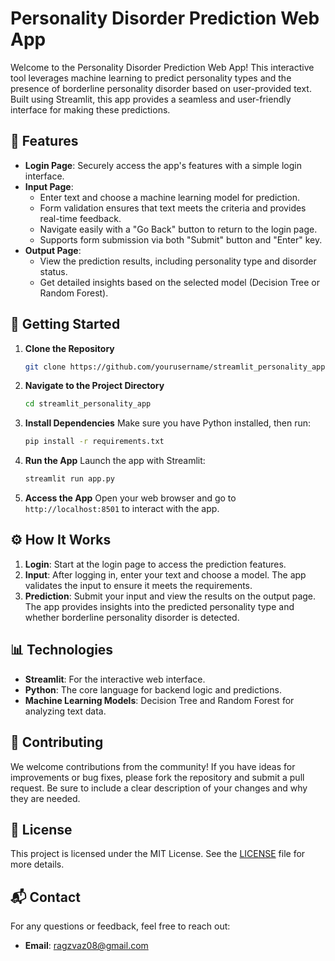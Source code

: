 # Personality Disorder Prediction Web App

Welcome to the Personality Disorder Prediction Web App! This interactive tool leverages machine learning to predict personality types and the presence of borderline personality disorder based on user-provided text. Built using Streamlit, this app provides a seamless and user-friendly interface for making these predictions.

## 🎯 Features

- **Login Page**: Securely access the app's features with a simple login interface.
- **Input Page**: 
  - Enter text and choose a machine learning model for prediction.
  - Form validation ensures that text meets the criteria and provides real-time feedback.
  - Navigate easily with a "Go Back" button to return to the login page.
  - Supports form submission via both "Submit" button and "Enter" key.
- **Output Page**: 
  - View the prediction results, including personality type and disorder status.
  - Get detailed insights based on the selected model (Decision Tree or Random Forest).

## 🚀 Getting Started

1. **Clone the Repository**
   ```bash
   git clone https://github.com/yourusername/streamlit_personality_app.git
   ```

2. **Navigate to the Project Directory**
   ```bash
   cd streamlit_personality_app
   ```

3. **Install Dependencies**
   Make sure you have Python installed, then run:
   ```bash
   pip install -r requirements.txt
   ```

4. **Run the App**
   Launch the app with Streamlit:
   ```bash
   streamlit run app.py
   ```

5. **Access the App**
   Open your web browser and go to `http://localhost:8501` to interact with the app.


## ⚙️ How It Works

1. **Login**: Start at the login page to access the prediction features.
2. **Input**: After logging in, enter your text and choose a model. The app validates the input to ensure it meets the requirements.
3. **Prediction**: Submit your input and view the results on the output page. The app provides insights into the predicted personality type and whether borderline personality disorder is detected.

## 📊 Technologies

- **Streamlit**: For the interactive web interface.
- **Python**: The core language for backend logic and predictions.
- **Machine Learning Models**: Decision Tree and Random Forest for analyzing text data.

## 🤝 Contributing

We welcome contributions from the community! If you have ideas for improvements or bug fixes, please fork the repository and submit a pull request. Be sure to include a clear description of your changes and why they are needed.

## 📜 License

This project is licensed under the MIT License. See the [LICENSE](LICENSE) file for more details.

## 📬 Contact

For any questions or feedback, feel free to reach out:

- **Email**: [ragzvaz08@gmail.com](mailto:ragzvaz08@gmail.com)
